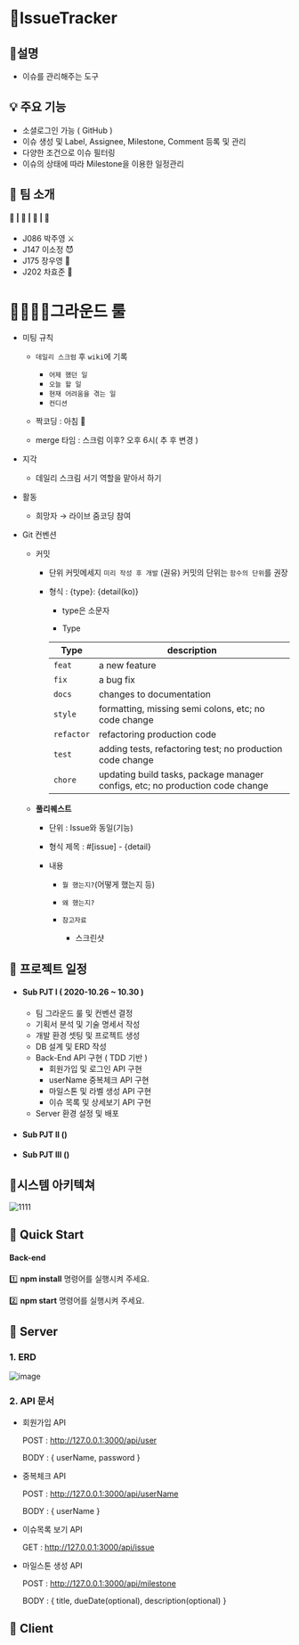 # 🎯IssueTracker



## 🤔설명   

- 이슈를 관리해주는 도구



## 💡 주요 기능   

- 소셜로그인 가능 ( GitHub )
- 이슈 생성 및 Label, Assignee, Milestone, Comment 등록 및 관리
- 다양한 조건으로 이슈 필터링
- 이슈의 상태에 따라 Milestone을 이용한 일정관리




## 🤝 팀 소개   

#### 👦 | 👩 | 👨 | 👲

- J086 박주영 ⚔️
- J147 이소정 😈
- J175 장우영 🌌
- J202 차효준 🐶



# 👨‍👩‍👦‍👦그라운드 룰

- 미팅 규칙

  - `데일리 스크럼` 후 `wiki`에 기록
    - `어제 했던 일`
    - `오늘 할 일`
    - `현재 어려움을 겪는 일`
    - `컨디션`

  - 짝코딩 : 아침 🌄
  - merge 타임 : 스크럼 이후? 오후 6시( 추 후 변경 )

- 지각

  - 데일리 스크림 서기 역할을 맡아서 하기

- 활동

  - 희망자 → 라이브 줌코딩 참여

- Git 컨벤션
  - 커밋

    - 단위 커밋메세지 `미리 작성 후 개발` (권유)
      커밋의 단위는 `함수의 단위`를 권장

    - 형식 : {type}: {detail(ko)}

      - type은 소문자

      - Type

      | Type       | description                                                  |
      | ---------- | ------------------------------------------------------------ |
      | `feat`     | a new feature                                                |
      | `fix`      | a bug fix                                                    |
      | `docs`     | changes to documentation                                     |
      | `style`    | formatting, missing semi colons, etc; no code change         |
      | `refactor` | refactoring production code                                  |
      | `test`     | adding tests, refactoring test; no production code change    |
      | `chore`    | updating build tasks, package manager configs, etc; no production code change |

  - **풀리퀘스트**

    - 단위 : Issue와 동일(기능)

    - 형식 제목 : #[issue] - {detail}

    - 내용

      - `뭘 했는지?`(어떻게 했는지 등)

      - `왜 했는지?`

      - `참고자료`

        - 스크린샷

        

## 📆 프로젝트 일정   

- #### Sub PJT I    ( 2020-10.26 ~ 10.30 )

  - 팀 그라운드 룰 및 컨벤션 결정
  - 기획서 분석 및 기술 명세서 작성
  - 개발 환경 셋팅 및 프로젝트 생성
  - DB 설계 및 ERD 작성
  - Back-End API 구현 ( TDD 기반 )
    - 회원가입 및 로그인 API 구현
    - userName 중복체크 API 구현
    - 마일스톤 및 라벨 생성 API 구현
    - 이슈 목록 및 상세보기 API 구현
  - Server 환경 설정  및 배포

- #### Sub PJT II   ()

  

- #### Sub PJT III  ()



## 📝시스템 아키텍쳐

![1111](https://user-images.githubusercontent.com/52816790/97554003-843c9700-1a19-11eb-9e4e-a673bdc56843.jpg)



## 🏃 Quick Start

#### Back-end

:one:  **npm install** 명령어를 실행시켜 주세요.

:two:  **npm start** 명령어를 실행시켜 주세요.



## 🔴 Server

### 1. ERD

![image](https://user-images.githubusercontent.com/44664867/97531923-9d811b80-19f8-11eb-821d-9e954811d3dc.png)

### 2. API 문서

- 회원가입 API

  POST : http://127.0.0.1:3000/api/user

  BODY : { userName, password }

- 중복체크 API

  POST : http://127.0.0.1:3000/api/userName

  BODY : { userName }

- 이슈목록 보기 API

  GET : http://127.0.0.1:3000/api/issue

- 마일스톤 생성 API

  POST : http://127.0.0.1:3000/api/milestone

  BODY : { title, dueDate(optional), description(optional) }

## 🔵 Client